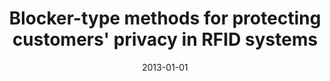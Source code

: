 ---
# Documentation: https://wowchemy.com/docs/managing-content/

title: Blocker-type methods for protecting customers' privacy in RFID systems
subtitle: ''
summary: ''
authors:
- Przemysław T. Błaśkiewicz
- Marek Klonowski
- Krzysztof Majcher
- Piotr Syga
tags: []
categories: []
date: '2013-01-01'
lastmod: 2022-10-07T05:13:37Z
featured: false
draft: false

# Featured image
# To use, add an image named `featured.jpg/png` to your page's folder.
# Focal points: Smart, Center, TopLeft, Top, TopRight, Left, Right, BottomLeft, Bottom, BottomRight.
image:
  caption: ''
  focal_point: ''
  preview_only: false

# Projects (optional).
#   Associate this post with one or more of your projects.
#   Simply enter your project's folder or file name without extension.
#   E.g. `projects = ["internal-project"]` references `content/project/deep-learning/index.md`.
#   Otherwise, set `projects = []`.
projects: []
publishDate: '2022-10-07T05:13:36.772999Z'
publication_types:
- '1'
abstract: ''
publication: '*2013 International Conference on Cyber-Enabled Distributed Computing
  and Knowledge Discovery (CyberC), Beijing, China, 10-12 October 2013.*'
doi: 10.1109/CyberC.2013.23
---